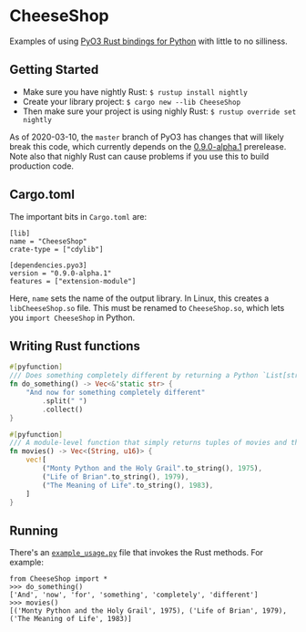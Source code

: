 # CheeseShop
Examples of using [PyO3 Rust bindings for Python](https://github.com/pyo3/pyo3) with little to no silliness.

## Getting Started

* Make sure you have nightly Rust: `$ rustup install nightly`
* Create your library project: `$ cargo new --lib CheeseShop`
* Then make sure your project is using nighly Rust: `$ rustup override set nightly`

As of 2020-03-10, the `master` branch of PyO3 has changes that will likely break this code, which currently depends on the [0.9.0-alpha.1](https://github.com/PyO3/pyo3/releases/tag/v0.9.0-alpha.1) prerelease. Note also that nighly Rust can cause problems if you use this to build production code.

## Cargo.toml

The important bits in `Cargo.toml` are:

```none
[lib]
name = "CheeseShop"
crate-type = ["cdylib"]

[dependencies.pyo3]
version = "0.9.0-alpha.1"
features = ["extension-module"]
```

Here, `name` sets the name of the output library. In Linux, this creates a `libCheeseShop.so` file. This must be renamed to `CheeseShop.so`, which lets you `import CheeseShop` in Python.

## Writing Rust functions

```rust
#[pyfunction]
/// Does something completely different by returning a Python `List[str]`.
fn do_something() -> Vec<&'static str> {
    "And now for something completely different"
        .split(" ")
        .collect()
}

#[pyfunction]
/// A module-level function that simply returns tuples of movies and their release year.
fn movies() -> Vec<(String, u16)> {
    vec![
        ("Monty Python and the Holy Grail".to_string(), 1975),
        ("Life of Brian".to_string(), 1979),
        ("The Meaning of Life".to_string(), 1983),
    ]
}
```

## Running
There's an [`example_usage.py`](example_usage.py) file that invokes the Rust methods. For example:

```
from CheeseShop import *
>>> do_something()
['And', 'now', 'for', 'something', 'completely', 'different']
>>> movies()
[('Monty Python and the Holy Grail', 1975), ('Life of Brian', 1979), ('The Meaning of Life', 1983)]
```
